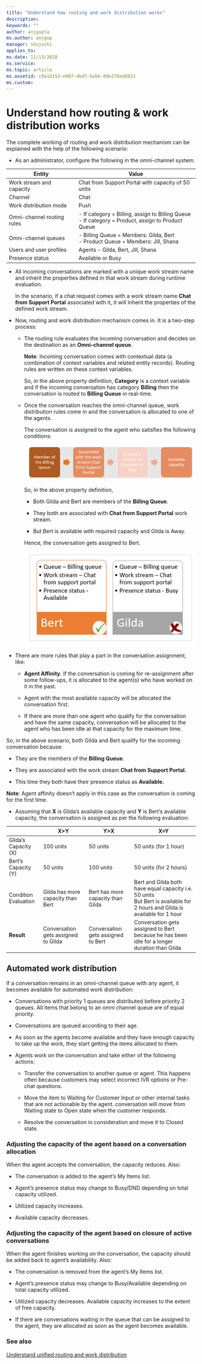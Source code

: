 ```yaml
---
title: "Understand how routing and work distribution works"
description: 
keywords: ""
author: anjgupta
ms.author: anjgup
manager: shujoshi
applies_to: 
ms.date: 11/13/2018
ms.service: 
ms.topic: article
ms.assetid: c0a1d153-e907-4bd7-bab6-09e270ed8833
ms.custom: 
---
```

# Understand how routing & work distribution works

The complete working of routing and work distribution mechanism can be explained with the help of the following scenario:

- As an administrator, configure the following in the omni-channel system.

| Entity                     | Value                                              |
|----------------------------|----------------------------------------------------|
| Work stream and capacity   | Chat from Support Portal with capacity of 50 units |
| Channel         | Chat                                               |
| Work distribution mode     | Push                                               |
| Omni-channel routing rules | -   If category = Billing, assign to Billing Queue </br>                                         -   If category = Product, assign to Product Queue  |
| Omni-channel queues        | -   Billing Queue = Members: Gilda, Bert </br> -   Product Queue = Members: Jill, Shana            |
| Users and user profiles    | Agents - Gilda, Bert, Jill, Shana                  |
| Presence status            | Available or Busy                                  |

- All incoming conversations are marked with a unique work stream name and inherit the properties defined in that work stream during runtime evaluation.

  In the scenario, if a chat request comes with a work stream name **Chat from Support Portal** associated with it, it will inherit the properties of the defined work stream.

- Now, routing and work distribution mechanism comes in. It is a two-step process:

    - The routing rule evaluates the incoming conversation and decides on the destination as an **Omni-channel queue**.

        **Note**: Incoming conversation comes with contextual data (a combination of context variables and related entity records). Routing rules are written on these context variables.

        So, in the above property definition, **Category** is a context variable and if the incoming conversation has category **Billing** then the conversation is routed to **Billing Queue** in real-time.

    - Once the conversation reaches the omni-channel queue, work distribution rules come in and the conversation is allocated to one of the agents.

      The conversation is assigned to the agent who satisfies the following conditions:

         ![scenario conditions](../../omni-channel-engagement-hub/media/oc-scenario-1.png)

        So, in the above property definition,

         - Both Gilda and Bert are members of the **Billing Queue**.

         - They both are associated with **Chat from Support Portal** work stream.

         - But Bert is available with required capacity and Gilda is Away.

        Hence, the conversation gets assigned to Bert.

        ![scenario-work](../../omni-channel-engagement-hub/media/oc-scenario-2.png)

-   There are more rules that play a part in the conversation assignment, like:

    - **Agent Affinity**. If the conversation is coming for re-assignment after some follow-ups, it is allocated to the agent(s) who have worked on it in the past.

    -   Agent with the most available capacity will be allocated the conversation first.

    -   If there are more than one agent who qualify for the conversation and have the same capacity, conversation will be allocated to the agent who has been idle at that capacity for the maximum time.

So, in the above scenario, both Gilda and Bert qualify for the incoming conversation because:

-   They are the members of the **Billing Queue**.

-   They are associated with the work stream **Chat from Support Portal.**

-   This time they both have their presence status as **Available.**

**Note**: Agent affinity doesn’t apply in this case as the conversation is coming for the first time.

-   Assuming that **X** is Gilda’s available capacity and **Y** is Bert’s available capacity, the conversation is assigned as per the following evaluation:

|                      | X&gt;Y                            | Y&gt;X                            | X=Y                                                                                       |
|----------------------|-----------------------------------|-----------------------------------|-------------------------------------------------------------------------------------------|
| Gilda’s Capacity (X) | 100 units                         | 50 units                          | 50 units (for 1 hour)                                                                     |
| Bert’s Capacity (Y)  | 50 units                          | 100 units                         | 50 units (for 2 hours)                                                                    |
| Condition Evaluation | Gilda has more capacity than Bert | Bert has more capacity than Gilda | Bert and Gilda both have equal capacity i.e. 50 units </br> But Bert is available for 2 hours and Gilda is available for 1 hour                        |
| **Result**               | Conversation gets assigned to Gilda  | Conversation gets assigned to Bert   | Conversation gets assigned to Bert because he has been idle for a longer duration than Gilda |

## Automated work distribution

If a conversation remains in an omni-channel queue with any agent, it becomes available for automated work distribution:

-   Conversations with priority 1 queues are distributed before priority 2 queues. All items that belong to an omni channel queue are of equal priority.

-   Conversations are queued according to their age.

-   As soon as the agents become available and they have enough capacity to take up the work, they start getting the items allocated to them.

-   Agents work on the conversation and take either of the following actions:


    -   Transfer the conversation to another queue or agent. This happens often because customers may select incorrect IVR options or Pre-chat questions.
    
    -   Move the item to Waiting for Customer Input or other internal tasks that are not actionable by the agent. conversation will move from Waiting state to Open state when the customer responds.
    
    -   Resolve the conversation in consideration and move it to Closed state.


### Adjusting the capacity of the agent based on a conversation allocation

When the agent accepts the conversation, the capacity reduces. Also:

-   The conversation is added to the agent’s My Items list.

-   Agent’s presence status may change to Busy/DND depending on total capacity utilized.

-   Utilized capacity increases.

-   Available capacity decreases.

### Adjusting the capacity of the agent based on closure of active conversations

When the agent finishes working on the conversation, the capacity should be added back to agent’s availability. Also:

-   The conversation is removed from the agent’s My Items list.

-   Agent’s presence status may change to Busy/Available depending on total capacity utilized.

-   Utilized capacity decreases. Available capacity increases to the extent of free capacity.

 - If there are conversations waiting in the queue that can be assigned to the agent, they are allocated as soon as the agent becomes available.

### See also

[Understand unified routing and work distribution](unified-routing-work-distribution.md)